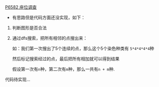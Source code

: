 [P6582 座位调查](https://www.luogu.com.cn/problem/P6582)
* 有思路但是代码方面还没实现，如下：

1. 判断图形是否合法

2. 通过dfs搜索，把所有相邻的点搜出来：

    如：我们第一次搜出了5个连续的点，那么这个5个染色种类有 `5*4*4*4*4`种

    然后标记搜索经过的点，最后把所有相加就可以得到结果

    假设第一次有`n`种，第二次有`m`种，那么一共有`n + m`种.

代码待实现...



